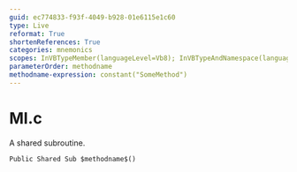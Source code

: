```yaml
---
guid: ec774833-f93f-4049-b928-01e6115e1c60
type: Live
reformat: True
shortenReferences: True
categories: mnemonics
scopes: InVBTypeMember(languageLevel=Vb8); InVBTypeAndNamespace(languageLevel=Vb8)
parameterOrder: methodname
methodname-expression: constant("SomeMethod")
---
```


# Ml.c

A shared subroutine.

```
Public Shared Sub $methodname$()
```
